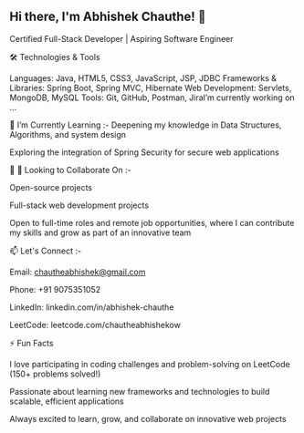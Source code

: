 ## Hi there, I'm Abhishek Chauthe! 👋

Certified Full-Stack Developer | Aspiring Software Engineer

🛠️ Technologies & Tools

Languages: Java, HTML5, CSS3, JavaScript, JSP, JDBC
Frameworks & Libraries: Spring Boot, Spring MVC, Hibernate
Web Development: Servlets, MongoDB, MySQL
Tools: Git, GitHub, Postman, JiraI’m currently working on ...

 🌱 I’m Currently Learning :-
Deepening my knowledge in Data Structures, Algorithms, and system design

Exploring the integration of Spring Security for secure web applications

 👯 👯 Looking to Collaborate On :- 

Open-source projects

Full-stack web development projects

Open to full-time roles and remote job opportunities, where I can contribute my skills and grow as part of an innovative team


📫 Let's Connect :- 

Email: chautheabhishek@gmail.com

Phone: +91 9075351052

LinkedIn: linkedin.com/in/abhishek-chauthe

LeetCode: leetcode.com/chautheabhishekow 

⚡ Fun Facts

I love participating in coding challenges and problem-solving on LeetCode (150+ problems solved!)

Passionate about learning new frameworks and technologies to build scalable, efficient applications

Always excited to learn, grow, and collaborate on innovative web projects


